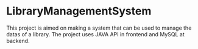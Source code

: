 # LibraryManagementSystem
This project is aimed on making a system that can be used to manage the datas of a library. The project uses JAVA API in frontend and MySQL at backend.
